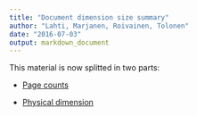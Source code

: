 ```yaml
---
title: "Document dimension size summary"
author: "Lahti, Marjanen, Roivainen, Tolonen"
date: "2016-07-03"
output: markdown_document
---
```


This material is now splitted in two parts:

  * [Page counts](pagecount.md)

  * [Physical dimension](dimension.md)


